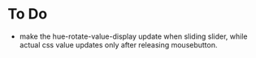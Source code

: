 # To Do

- make the hue-rotate-value-display update when sliding slider, while actual css value updates only after releasing mousebutton.